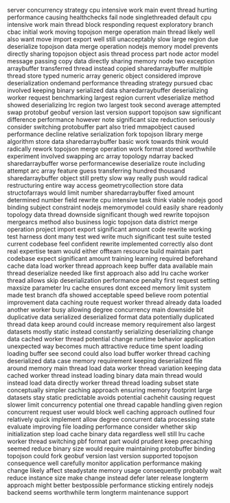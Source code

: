 server concurrency strategy cpu intensive work main event thread hurting performance causing healthchecks fail node singlethreaded default cpu intensive work main thread block responding request exploratory branch cbac initial work moving topojson merge operation main thread likely well also want move import export well still unacceptably slow large region due deserialize topojson data merge operation nodejs memory model prevents directly sharing topojson object asis thread process part node actor model message passing copy data directly sharing memory node two exception arraybuffer transferred thread instead copied sharedarraybuffer multiple thread store typed numeric array generic object considered improve deserialization ondemand performance threading strategy pursued cbac involved keeping binary serialized data sharedarraybuffer deserializing worker request benchmarking largest region current vdeserialize method showed deserializing lrc region two largest took second average attempted swap protobuf geobuf version last version support topojson saw significant difference performance however note significant size reduction seriously consider switching protobuffer part also tried mmapobject caused performance decline relative serialization fork topojson library merge algorithm store data sharedarraybuffer basic work towards think would radically rework topojson merge operation work format stored worthwhile experiment involved swapping arc array topology ndarray backed sharedarraybuffer worse performancewise deserialize route including attempt arc array feature guess transferring hundred thousand sharedarraybuffer object still pretty slow way really push would radical restructuring entire way access geometrycollection store data structofarrays would limit number sharedarraybuffer fixed amount determined number field rewrite cpu intensive task think viable nodejs good binding subject constraint nodejs memorymodel could easily share readonly topology data thread downside significant though wed rewrite topojson mergearcs method also business logic topojson data district merge operation project import export significant amount code rewrite working test harness dont many test wed write much significant test suite tested current codebase feel confident rewrite implemented correctly also dont real expertise team would either offteam resource build maintain part codebase expect significant amount training learning required beforehand cache data load worker thread approach keep buffer data available main thread deserialize needed like first approach also add lru cache worker thread allows skip deserialization performance penalty first request setting maxsize parameter lru cache ensures dont exceed memory limit system made test branch dfa showed acceptable speed believe room potential improvement data caching route request worker thread already data loaded another worker busy allowing degree concurrency main downside bit duplicative data serialized deserialized format data potentially duplicated thread data keep around could increase memory requirement also largest datasets mostly static instead constantly serializing deserializing change data cached worker thread potential change runtime behavior application unexpected way becomes much attractive reduce time spent loading loading buffer see second could also load buffer worker thread caching deserialized data case memory requirement keeping deserialized file around memory main thread load data worker thread variation keeping data cached worker thread instead loading binary data main thread would instead load data directly worker thread thread loading subset state conceptually simpler caching approach ensuring memory footprint large datasets stay static predictable avoids potential cachehit causing request slower limit concurrency potential one thread capable handling given region concurrent request user would block well caching approach outlined four relatively quick implement allow degree concurrent data processing state evaluate improving file loading performance consider whether skip initialization step load cache binary data regardless well still lru cache worker thread switching pbf format part would prudent keep precaching seemed reduce binary size would require maintaining protobuffer binding topojson could fork geobuf version last version supported topojson consequence well carefully monitor application performance making change likely affect steadystate memory usage consequently probably wait reduce instance size make change instead defer later release longterm approach might better bestpossible performance sticking entirely nodejs backend seems worthwhile term longterm maintenance support
